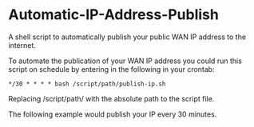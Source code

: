 # Automatic-IP-Address-Publish
A shell script to automatically publish your public WAN IP address to the internet.

To automate the publication of your WAN IP address you could run this script on schedule by entering in the following in your crontab:

```*/30 * * * * bash /script/path/publish-ip.sh```

Replacing /script/path/ with the absolute path to the script file.

The following example would publish your IP every 30 minutes.
